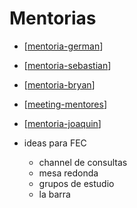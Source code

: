 # Mentorias

- [[mentoria-german]]
- [[mentoria-sebastian]]
- [[mentoria-bryan]]
- [[meeting-mentores]]
- [[mentoria-joaquin]]

- ideas para FEC
  - channel de consultas
  - mesa redonda
  - grupos de estudio
  - la barra

[//begin]: # "Autogenerated link references for markdown compatibility"
[mentoria-german]: mentoria-german "mentoria German Mentoria"
[mentoria-sebastian]: mentoria-sebastian "mentoria Senbastian"
[mentoria-bryan]: mentoria-bryan "mentoria bryan"
[meeting-mentores]: meeting-mentores "meeting-mentores"
[mentoria-joaquin]: mentoria-joaquin "mentoria Joaquin"
[//end]: # "Autogenerated link references"